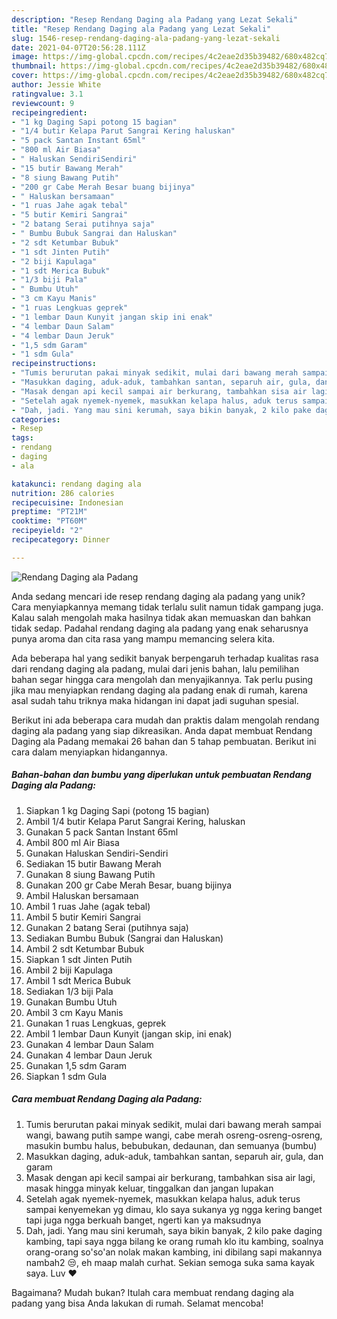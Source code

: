 ```yaml
---
description: "Resep Rendang Daging ala Padang yang Lezat Sekali"
title: "Resep Rendang Daging ala Padang yang Lezat Sekali"
slug: 1546-resep-rendang-daging-ala-padang-yang-lezat-sekali
date: 2021-04-07T20:56:28.111Z
image: https://img-global.cpcdn.com/recipes/4c2eae2d35b39482/680x482cq70/rendang-daging-ala-padang-foto-resep-utama.jpg
thumbnail: https://img-global.cpcdn.com/recipes/4c2eae2d35b39482/680x482cq70/rendang-daging-ala-padang-foto-resep-utama.jpg
cover: https://img-global.cpcdn.com/recipes/4c2eae2d35b39482/680x482cq70/rendang-daging-ala-padang-foto-resep-utama.jpg
author: Jessie White
ratingvalue: 3.1
reviewcount: 9
recipeingredient:
- "1 kg Daging Sapi potong 15 bagian"
- "1/4 butir Kelapa Parut Sangrai Kering haluskan"
- "5 pack Santan Instant 65ml"
- "800 ml Air Biasa"
- " Haluskan SendiriSendiri"
- "15 butir Bawang Merah"
- "8 siung Bawang Putih"
- "200 gr Cabe Merah Besar buang bijinya"
- " Haluskan bersamaan"
- "1 ruas Jahe agak tebal"
- "5 butir Kemiri Sangrai"
- "2 batang Serai putihnya saja"
- " Bumbu Bubuk Sangrai dan Haluskan"
- "2 sdt Ketumbar Bubuk"
- "1 sdt Jinten Putih"
- "2 biji Kapulaga"
- "1 sdt Merica Bubuk"
- "1/3 biji Pala"
- " Bumbu Utuh"
- "3 cm Kayu Manis"
- "1 ruas Lengkuas geprek"
- "1 lembar Daun Kunyit jangan skip ini enak"
- "4 lembar Daun Salam"
- "4 lembar Daun Jeruk"
- "1,5 sdm Garam"
- "1 sdm Gula"
recipeinstructions:
- "Tumis berurutan pakai minyak sedikit, mulai dari bawang merah sampai wangi, bawang putih sampe wangi, cabe merah osreng-osreng-osreng, masukin bumbu halus, bebubukan, dedaunan, dan semuanya (bumbu)"
- "Masukkan daging, aduk-aduk, tambahkan santan, separuh air, gula, dan garam"
- "Masak dengan api kecil sampai air berkurang, tambahkan sisa air lagi, masak hingga minyak keluar, tinggalkan dan jangan lupakan"
- "Setelah agak nyemek-nyemek, masukkan kelapa halus, aduk terus sampai kenyemekan yg dimau, klo saya sukanya yg ngga kering banget tapi juga ngga berkuah banget, ngerti kan ya maksudnya"
- "Dah, jadi. Yang mau sini kerumah, saya bikin banyak, 2 kilo pake daging kambing, tapi saya ngga bilang ke orang rumah klo itu kambing, soalnya orang-orang so&#39;so&#39;an nolak makan kambing, ini dibilang sapi makannya nambah2 😒, eh maap malah curhat. Sekian semoga suka sama kayak saya. Luv ❤"
categories:
- Resep
tags:
- rendang
- daging
- ala

katakunci: rendang daging ala 
nutrition: 286 calories
recipecuisine: Indonesian
preptime: "PT21M"
cooktime: "PT60M"
recipeyield: "2"
recipecategory: Dinner

---
```



![Rendang Daging ala Padang](https://img-global.cpcdn.com/recipes/4c2eae2d35b39482/680x482cq70/rendang-daging-ala-padang-foto-resep-utama.jpg)

Anda sedang mencari ide resep rendang daging ala padang yang unik? Cara menyiapkannya memang tidak terlalu sulit namun tidak gampang juga. Kalau salah mengolah maka hasilnya tidak akan memuaskan dan bahkan tidak sedap. Padahal rendang daging ala padang yang enak seharusnya punya aroma dan cita rasa yang mampu memancing selera kita.



Ada beberapa hal yang sedikit banyak berpengaruh terhadap kualitas rasa dari rendang daging ala padang, mulai dari jenis bahan, lalu pemilihan bahan segar hingga cara mengolah dan menyajikannya. Tak perlu pusing jika mau menyiapkan rendang daging ala padang enak di rumah, karena asal sudah tahu triknya maka hidangan ini dapat jadi suguhan spesial.


Berikut ini ada beberapa cara mudah dan praktis dalam mengolah rendang daging ala padang yang siap dikreasikan. Anda dapat membuat Rendang Daging ala Padang memakai 26 bahan dan 5 tahap pembuatan. Berikut ini cara dalam menyiapkan hidangannya.

<!--inarticleads1-->

##### Bahan-bahan dan bumbu yang diperlukan untuk pembuatan Rendang Daging ala Padang:

1. Siapkan 1 kg Daging Sapi (potong 15 bagian)
1. Ambil 1/4 butir Kelapa Parut Sangrai Kering, haluskan
1. Gunakan 5 pack Santan Instant 65ml
1. Ambil 800 ml Air Biasa
1. Gunakan  Haluskan Sendiri-Sendiri
1. Sediakan 15 butir Bawang Merah
1. Gunakan 8 siung Bawang Putih
1. Gunakan 200 gr Cabe Merah Besar, buang bijinya
1. Ambil  Haluskan bersamaan
1. Ambil 1 ruas Jahe (agak tebal)
1. Ambil 5 butir Kemiri Sangrai
1. Gunakan 2 batang Serai (putihnya saja)
1. Sediakan  Bumbu Bubuk (Sangrai dan Haluskan)
1. Ambil 2 sdt Ketumbar Bubuk
1. Siapkan 1 sdt Jinten Putih
1. Ambil 2 biji Kapulaga
1. Ambil 1 sdt Merica Bubuk
1. Sediakan 1/3 biji Pala
1. Gunakan  Bumbu Utuh
1. Ambil 3 cm Kayu Manis
1. Gunakan 1 ruas Lengkuas, geprek
1. Ambil 1 lembar Daun Kunyit (jangan skip, ini enak)
1. Gunakan 4 lembar Daun Salam
1. Gunakan 4 lembar Daun Jeruk
1. Gunakan 1,5 sdm Garam
1. Siapkan 1 sdm Gula




<!--inarticleads2-->

##### Cara membuat Rendang Daging ala Padang:

1. Tumis berurutan pakai minyak sedikit, mulai dari bawang merah sampai wangi, bawang putih sampe wangi, cabe merah osreng-osreng-osreng, masukin bumbu halus, bebubukan, dedaunan, dan semuanya (bumbu)
1. Masukkan daging, aduk-aduk, tambahkan santan, separuh air, gula, dan garam
1. Masak dengan api kecil sampai air berkurang, tambahkan sisa air lagi, masak hingga minyak keluar, tinggalkan dan jangan lupakan
1. Setelah agak nyemek-nyemek, masukkan kelapa halus, aduk terus sampai kenyemekan yg dimau, klo saya sukanya yg ngga kering banget tapi juga ngga berkuah banget, ngerti kan ya maksudnya
1. Dah, jadi. Yang mau sini kerumah, saya bikin banyak, 2 kilo pake daging kambing, tapi saya ngga bilang ke orang rumah klo itu kambing, soalnya orang-orang so&#39;so&#39;an nolak makan kambing, ini dibilang sapi makannya nambah2 😒, eh maap malah curhat. Sekian semoga suka sama kayak saya. Luv ❤




Bagaimana? Mudah bukan? Itulah cara membuat rendang daging ala padang yang bisa Anda lakukan di rumah. Selamat mencoba!
